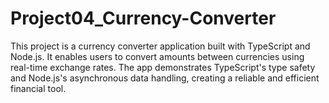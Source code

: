 # Project04_Currency-Converter
This project is a currency converter application built with TypeScript and Node.js. It enables users to convert amounts between currencies using real-time exchange rates. The app demonstrates TypeScript's type safety and Node.js's asynchronous data handling, creating a reliable and efficient financial tool.
